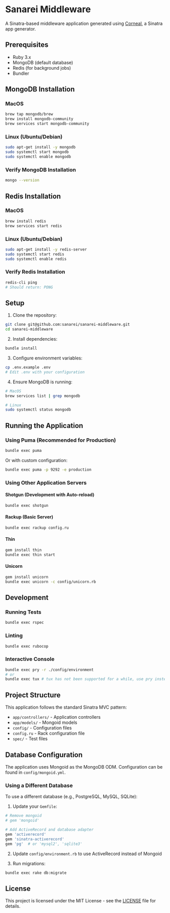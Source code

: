 # Sanarei Middleware

A Sinatra-based middleware application generated using [Corneal](https://github.com/thebrianemory/corneal), a Sinatra app generator.

## Prerequisites

- Ruby 3.x
- MongoDB (default database)
- Redis (for background jobs)
- Bundler

## MongoDB Installation

### MacOS
```bash
brew tap mongodb/brew
brew install mongodb-community
brew services start mongodb-community
```

### Linux (Ubuntu/Debian)
```bash
sudo apt-get install -y mongodb
sudo systemctl start mongodb
sudo systemctl enable mongodb
```

### Verify MongoDB Installation
```bash
mongo --version
```

## Redis Installation

### MacOS
```bash
brew install redis
brew services start redis
```

### Linux (Ubuntu/Debian)
```bash
sudo apt-get install -y redis-server
sudo systemctl start redis
sudo systemctl enable redis
```

### Verify Redis Installation
```bash
redis-cli ping
# Should return: PONG
```

## Setup

1. Clone the repository:
```bash
git clone git@github.com:sanarei/sanarei-middleware.git
cd sanarei-middleware
```

2. Install dependencies:
```bash
bundle install
```

3. Configure environment variables:
```bash
cp .env.example .env
# Edit .env with your configuration
```

4. Ensure MongoDB is running:
```bash
# MacOS
brew services list | grep mongodb

# Linux
sudo systemctl status mongodb
```

## Running the Application

### Using Puma (Recommended for Production)

```bash
bundle exec puma
```

Or with custom configuration:
```bash
bundle exec puma -p 9292 -e production
```

### Using Other Application Servers

#### Shotgun (Development with Auto-reload)
```bash
bundle exec shotgun
```

#### Rackup (Basic Server)
```bash
bundle exec rackup config.ru
```

#### Thin
```bash
gem install thin
bundle exec thin start
```

#### Unicorn
```bash
gem install unicorn
bundle exec unicorn -c config/unicorn.rb
```

## Development

### Running Tests
```bash
bundle exec rspec
```

### Linting
```bash
bundle exec rubocop
```

### Interactive Console
```bash
bundle exec pry -r ./config/environment
# or
bundle exec tux # tux has not been supported for a while, use pry instead
```

## Project Structure

This application follows the standard Sinatra MVC pattern:

- `app/controllers/` - Application controllers
- `app/models/` - Mongoid models
- `config/` - Configuration files
- `config.ru` - Rack configuration file
- `spec/` - Test files

## Database Configuration

The application uses Mongoid as the MongoDB ODM. Configuration can be found in `config/mongoid.yml`.

### Using a Different Database

To use a different database (e.g., PostgreSQL, MySQL, SQLite):

1. Update your `Gemfile`:
```ruby
# Remove mongoid
# gem 'mongoid'

# Add ActiveRecord and database adapter
gem 'activerecord'
gem 'sinatra-activerecord'
gem 'pg'  # or 'mysql2', 'sqlite3'
```

2. Update `config/environment.rb` to use ActiveRecord instead of Mongoid

3. Run migrations:
```bash
bundle exec rake db:migrate
```

## License

This project is licensed under the MIT License - see the [LICENSE](LICENSE) file for details.
